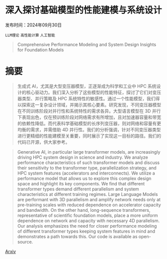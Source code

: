 # 深入探讨基础模型的性能建模与系统设计

发布时间：2024年09月30日

`LLM理论` `高性能计算` `人工智能`

> Comprehensive Performance Modeling and System Design Insights for Foundation Models

# 摘要

> 生成式 AI，尤其是大型变压器模型，正逐渐成为科学和工业中 HPC 系统设计的核心驱动力。我们深入分析了这些模型的性能特征，探讨了它们对变压器类型、并行策略及 HPC 系统特性的敏感性。通过一个性能模型，我们得以探索这一复杂设计领域，并揭示其核心要素。研究发现，不同变压器模型在不同训练阶段对并行性和系统特性的需求各异。大型语言模型在 3D 并行下表现出色，仅在预训练阶段对网络需求有所增加，且对加速器容量和带宽的依赖性降低。而代表科学基础模型的长序列变压器，则对网络和容量有更均衡的需求，并需借助 4D 并行性。我们的分析强调，针对不同变压器类型进行更精细的性能建模至关重要，同时展示了实现这一目标的路径。我们的代码已开源，供大家参考。

> Generative AI, in particular large transformer models, are increasingly driving HPC system design in science and industry. We analyze performance characteristics of such transformer models and discuss their sensitivity to the transformer type, parallelization strategy, and HPC system features (accelerators and interconnects). We utilize a performance model that allows us to explore this complex design space and highlight its key components. We find that different transformer types demand different parallelism and system characteristics at different training regimes. Large Language Models are performant with 3D parallelism and amplify network needs only at pre-training scales with reduced dependence on accelerator capacity and bandwidth. On the other hand, long-sequence transformers, representative of scientific foundation models, place a more uniform dependence on network and capacity with necessary 4D parallelism. Our analysis emphasizes the need for closer performance modeling of different transformer types keeping system features in mind and demonstrates a path towards this. Our code is available as open-source.

[Arxiv](https://arxiv.org/abs/2410.00273)
